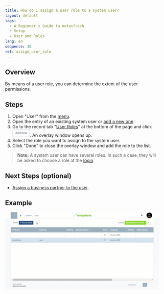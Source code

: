```yaml
---
title: How do I assign a user role to a system user?
layout: default
tags:
  - A Beginner's Guide to metasfresh
  - Setup
  - User and Roles
lang: en
sequence: 30
ref: assign_user_role
---
```


## Overview
By means of a user role, you can determine the extent of the user permissions.

## Steps
1. Open "User" from the [menu](Menu).
1. Open the entry of an existing system user or [add a new one](New_system_user).
1. Go to the record tab "[User Roles](NewUserRole)" at the bottom of the page and click ![](assets/Add_New_Button.png). An overlay window opens up.
1. Select the role you want to assign to the system user.
1. Click "Done" to close the overlay window and add the role to the list.
 >**Note:** A system user can have several roles. In such a case, they will be asked to choose a role at the [login](Login).

## Next Steps (optional)
- [Assign a business partner to the user](Assign_BPartner_to_user).

## Example
![](assets/Assign_user_role.gif)
